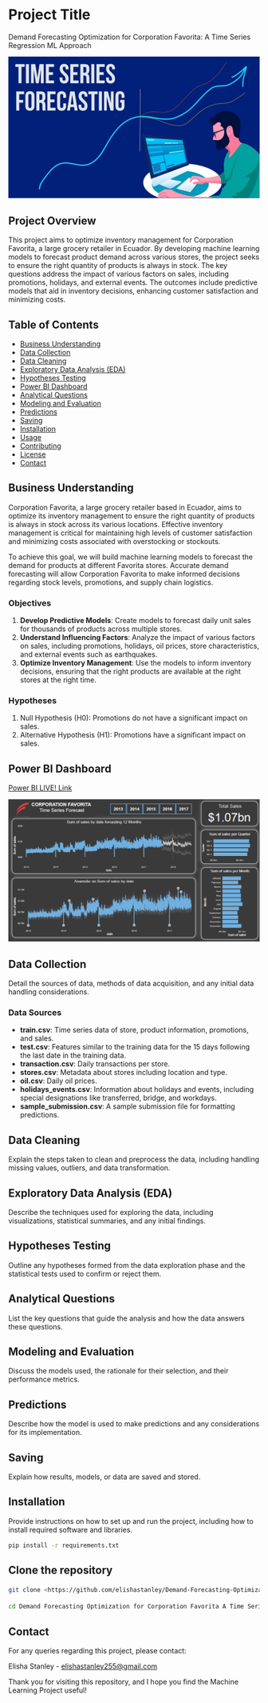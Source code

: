 # Project Title

Demand Forecasting Optimization for Corporation Favorita: A Time Series Regression ML Approach

![Time series Forecast](<images/0JX3-0nZ6nWACUM6E.png>)

## Project Overview

This project aims to optimize inventory management for Corporation Favorita, a large grocery retailer in Ecuador. By developing machine learning models to forecast product demand across various stores, the project seeks to ensure the right quantity of products is always in stock. The key questions address the impact of various factors on sales, including promotions, holidays, and external events. The outcomes include predictive models that aid in inventory decisions, enhancing customer satisfaction and minimizing costs.

## Table of Contents

- [Business Understanding](#business-understanding)
- [Data Collection](#Data-Collection)
- [Data Cleaning](#Data-Cleaning)
- [Exploratory Data Analysis (EDA)](#Exploratory-Data-Analysis)
- [Hypotheses Testing](#Hypotheses-Testing)
- [Power BI Dashboard](#power-bi-dashboard)
- [Analytical Questions](#Analytical-Questions)
- [Modeling and Evaluation](#Modeling-and-Evaluation)
- [Predictions](#Predictions)
- [Saving](#Saving)
- [Installation](#installation)
- [Usage](#usage)
- [Contributing](#Contributing)
- [License](#License)
- [Contact](#contact)

## Business Understanding

Corporation Favorita, a large grocery retailer based in Ecuador, aims to optimize its inventory management to ensure the right quantity of products is always in stock across its various locations. Effective inventory management is critical for maintaining high levels of customer satisfaction and minimizing costs associated with overstocking or stockouts.

To achieve this goal, we will build machine learning models to forecast the demand for products at different Favorita stores. Accurate demand forecasting will allow Corporation Favorita to make informed decisions regarding stock levels, promotions, and supply chain logistics.

### Objectives

1. **Develop Predictive Models**: Create models to forecast daily unit sales for thousands of products across multiple stores.
2. **Understand Influencing Factors**: Analyze the impact of various factors on sales, including promotions, holidays, oil prices, store characteristics, and external events such as earthquakes.
3. **Optimize Inventory Management**: Use the models to inform inventory decisions, ensuring that the right products are available at the right stores at the right time.

### Hypotheses

1. Null Hypothesis (H0): Promotions do not have a significant impact on sales.
2. Alternative Hypothesis (H1): Promotions have a significant impact on sales.

## Power BI Dashboard

[Power BI LIVE! Link](https://app.powerbi.com/view?r=eyJrIjoiYmEzYzg3YjctMmVkMS00NzE5LTkxYjMtODEzMWMwOGI3ODEyIiwidCI6IjQ0ODdiNTJmLWYxMTgtNDgzMC1iNDlkLTNjMjk4Y2I3MTA3NSJ9)

![Power BI Dashboard](<images/Screenshot 2024-08-08 113957.png>)

## Data Collection

Detail the sources of data, methods of data acquisition, and any initial data handling considerations.

### Data Sources

- **train.csv**: Time series data of store, product information, promotions, and sales.
- **test.csv**: Features similar to the training data for the 15 days following the last date in the training data.
- **transaction.csv**: Daily transactions per store.
- **stores.csv**: Metadata about stores including location and type.
- **oil.csv**: Daily oil prices.
- **holidays_events.csv**: Information about holidays and events, including special designations like transferred, bridge, and workdays.
- **sample_submission.csv**: A sample submission file for formatting predictions.

## Data Cleaning

Explain the steps taken to clean and preprocess the data, including handling missing values, outliers, and data transformation.

## Exploratory Data Analysis (EDA)

Describe the techniques used for exploring the data, including visualizations, statistical summaries, and any initial findings.

## Hypotheses Testing

Outline any hypotheses formed from the data exploration phase and the statistical tests used to confirm or reject them.

## Analytical Questions

List the key questions that guide the analysis and how the data answers these questions.

## Modeling and Evaluation

Discuss the models used, the rationale for their selection, and their performance metrics.

## Predictions

Describe how the model is used to make predictions and any considerations for its implementation.

## Saving

Explain how results, models, or data are saved and stored.

## Installation

Provide instructions on how to set up and run the project, including how to install required software and libraries.

```bash
pip install -r requirements.txt
```

## Clone the repository
```bash
git clone <https://github.com/elishastanley/Demand-Forecasting-Optimization-for-Corporation-Favorita-A-Time-Series-Regression-ML-Approach.git>

cd Demand Forecasting Optimization for Corporation Favorita A Time Series Regression ML Approach
```

## Contact

For any queries regarding this project, please contact:

Elisha Stanley - <elishastanley255@gmail.com>

Thank you for visiting this repository, and I hope you find the Machine Learning Project useful!
